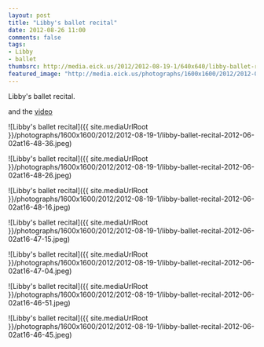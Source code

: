 ```yaml
---
layout: post
title: "Libby's ballet recital"
date: 2012-08-26 11:00
comments: false
tags: 
- Libby
- ballet
thumbsrc: http://media.eick.us/2012/2012-08-19-1/640x640/libby-ballet-recital-2012-06-02at16-48-16.jpeg
featured_image: "http://media.eick.us/photographs/1600x1600/2012/2012-08-19-1/libby-ballet-recital-2012-06-02at16-48-36.jpeg"
---
```

Libby's ballet recital.

and the [video](/blog/2012/08/18/libbys-ballet-recital/)



![Libby's ballet recital]({{ site.mediaUrlRoot }}/photographs/1600x1600/2012/2012-08-19-1/libby-ballet-recital-2012-06-02at16-48-36.jpeg)


![Libby's ballet recital]({{ site.mediaUrlRoot }}/photographs/1600x1600/2012/2012-08-19-1/libby-ballet-recital-2012-06-02at16-48-26.jpeg)


![Libby's ballet recital]({{ site.mediaUrlRoot }}/photographs/1600x1600/2012/2012-08-19-1/libby-ballet-recital-2012-06-02at16-48-16.jpeg)


![Libby's ballet recital]({{ site.mediaUrlRoot }}/photographs/1600x1600/2012/2012-08-19-1/libby-ballet-recital-2012-06-02at16-47-15.jpeg)


![Libby's ballet recital]({{ site.mediaUrlRoot }}/photographs/1600x1600/2012/2012-08-19-1/libby-ballet-recital-2012-06-02at16-47-04.jpeg)


![Libby's ballet recital]({{ site.mediaUrlRoot }}/photographs/1600x1600/2012/2012-08-19-1/libby-ballet-recital-2012-06-02at16-46-51.jpeg)


![Libby's ballet recital]({{ site.mediaUrlRoot }}/photographs/1600x1600/2012/2012-08-19-1/libby-ballet-recital-2012-06-02at16-46-45.jpeg)



